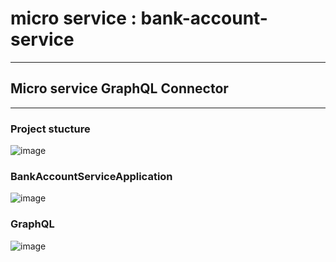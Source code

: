 #  micro service : bank-account-service
------------------------------------------
## Micro service GraphQL Connector
------------------
### Project stucture
![image](https://github.com/hayatelallaouy01/bank-account-service/assets/123452386/db6ff94b-de9c-413d-ba12-741d1bf6fd85)

### BankAccountServiceApplication
![image](https://github.com/hayatelallaouy01/bank-account-service/assets/123452386/b7e79338-d2cf-4853-aef6-76d01ccd155c)

### GraphQL
![image](https://github.com/hayatelallaouy01/bank-account-service/assets/123452386/5058af6e-5354-457e-be7b-84f2225adb12)

